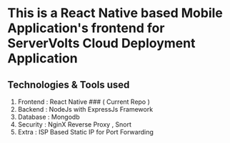 # This is a React Native based Mobile Application's frontend for ServerVolts Cloud Deployment Application
## Technologies & Tools used

1. Frontend : React Native ### ( Current Repo )
2. Backend : NodeJs with ExpressJs Framework 
3. Database : Mongodb
4. Security : NginX Reverse Proxy , Snort
5. Extra : ISP Based Static IP for Port Forwarding
